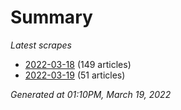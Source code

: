 # Summary
*Latest scrapes*
* [2022-03-18](https://github.com/nuuuwan/news_lk/blob/data/news_lk.2022-03-18.json) (149 articles)
* [2022-03-19](https://github.com/nuuuwan/news_lk/blob/data/news_lk.2022-03-19.json) (51 articles)

*Generated at 01:10PM, March 19, 2022*